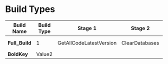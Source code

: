 # Build Types

| Build Name| Build Type | Stage 1 | Stage 2 | Stage 3 | Stage 4 | Stage 5 | Stage 6 | Stage 7 | Stage 8 | Stage 9 | Stage 10 | Stage 11 | Stage 12 | Stage 13 | Stage 14 | Stage 15 |
|-|-|-|-|-|-|-|-|-|-|-|-|-|-|-|-|-|
|__Full_Build__| 1 | GetAllCodeLatestVersion | ClearDatabases | InstallAllDatabases | CheckOutFiles | UpdateAssemblyVersion | RestoreNuGetPackages | UpdateNuGetPackages | BuildSolution | PerformUnitTests | CheckInFiles | PublishNuGetPackages |	CheckNuGetFeed | DistributeSQLScripts | Success Notification |
|__BoldKey__| Value2 |
